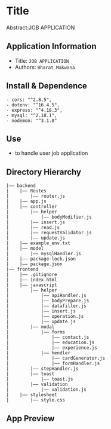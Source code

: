 # Title

Abstract:JOB APPLICATION

## Application Information

- Title: `JOB APPLICATION`
- Authors: `Bharat Makwana`

## Install & Dependence

```
- cors: "^2.8.5",
- dotenv: "^16.4.5",
- express: "^4.18.3",
- mysql: "^2.18.1",
- nodemon: "^3.1.0"
```
## Use

- to handle user job application

## Directory Hierarchy

```
|—— backend
|    |—— Routes
|        |—— router.js
|    |—— app.js
|    |—— controller
|        |—— helper
|            |—— bodyModifier.js
|        |—— insert.js
|        |—— read.js
|        |—— requestValidator.js
|        |—— update.js
|    |—— example_env.txt
|    |—— model
|        |—— mysqlHandler.js
|    |—— package-lock.json
|    |—— package.json
|—— frontend
|    |—— .gitignore
|    |—— index.html
|    |—— javascript
|        |—— helper
|            |—— apiHandler.js
|            |—— bodyPrepare.js
|            |—— datafiller.js
|            |—— insert.js
|            |—— operation.js
|            |—— update.js
|        |—— modal
|            |—— forms
|                |—— contact.js
|                |—— education.js
|                |—— experience.js
|            |—— hendler
|                |—— cardGenerator.js
|                |—— formHandler.js
|        |—— stepHandler.js
|        |—— toast
|            |—— toast.js
|        |—— validation
|            |—— validation.js
|    |—— stylesheet
|        |—— style.css
```

## App Preview
